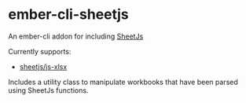 # ember-cli-sheetjs

An ember-cli addon for including [SheetJs](http://github.com/sheetjs)

Currently supports:

- [sheetjs/js-xlsx](http://github.com/sheetjs/js-xlsx)

Includes a utility class to manipulate workbooks that have been
parsed using SheetJs functions.
